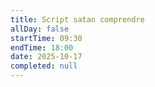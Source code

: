 ```yaml
---
title: Script satan comprendre
allDay: false
startTime: 09:30
endTime: 18:00
date: 2025-10-17
completed: null
---
```

